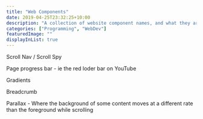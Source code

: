 ```yaml
---
title: "Web Components"
date: 2019-04-25T23:32:25+10:00
description: "A collection of website component names, and what they are"
categories: ["Programming", "WebDev"]
featuredImage: ""
displayInList: true
---
```


Scroll Nav / Scroll Spy

Page progress bar - ie the red loder bar on YouTube

Gradients

Breadcrumb 

Parallax - Where the background of some content moves at a different rate than the foreground while scrolling